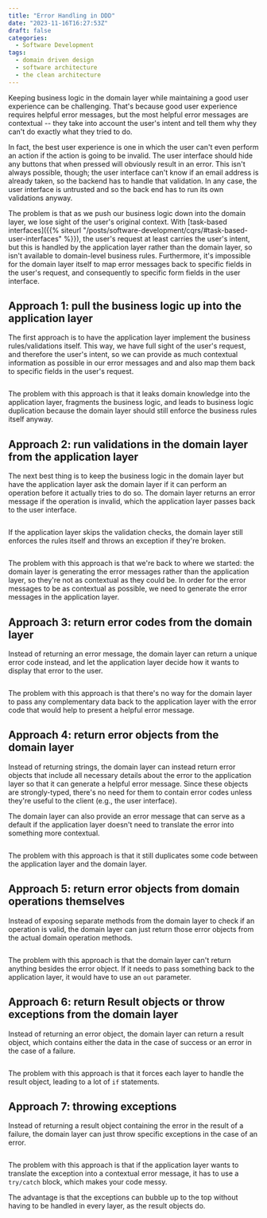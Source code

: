 ```yaml
---
title: "Error Handling in DDD"
date: "2023-11-16T16:27:53Z"
draft: false
categories:
  - Software Development
tags:
  - domain driven design
  - software architecture
  - the clean architecture
---
```


Keeping business logic in the domain layer while maintaining a good user experience can be challenging. That's because good user experience requires helpful error messages, but the most helpful error messages are contextual -- they take into account the user's intent and tell them why they can't do exactly what they tried to do.

In fact, the best user experience is one in which the user can't even perform an action if the action is going to be invalid. The user interface should hide any buttons that when pressed will obviously result in an error. This isn't always possible, though; the user interface can't know if an email address is already taken, so the backend has to handle that validation. In any case, the user interface is untrusted and so the back end has to run its own validations anyway.

The problem is that as we push our business logic down into the domain layer, we lose sight of the user's original context. With [task-based interfaces]({{% siteurl "/posts/software-development/cqrs/#task-based-user-interfaces" %}}), the user's request at least carries the user's intent, but this is handled by the application layer rather than the domain layer, so isn't available to domain-level business rules. Furthermore, it's impossible for the domain layer itself to map error messages back to specific fields in the user's request, and consequently to specific form fields in the user interface.

## Approach 1: pull the business logic up into the application layer

The first approach is to have the application layer implement the business rules/validations itself. This way, we have full sight of the user's request, and therefore the user's intent, so we can provide as much contextual information as possible in our error messages and and also map them back to specific fields in the user's request.

```csharp

```

The problem with this approach is that it leaks domain knowledge into the application layer, fragments the business logic, and leads to business logic duplication because the domain layer should still enforce the business rules itself anyway.

## Approach 2: run validations in the domain layer from the application layer

The next best thing is to keep the business logic in the domain layer but have the application layer ask the domain layer if it can perform an operation before it actually tries to do so. The domain layer returns an error message if the operation is invalid, which the application layer passes back to the user interface.

```csharp

```

If the application layer skips the validation checks, the domain layer still enforces the rules itself and throws an exception if they're broken.

```csharp

```

The problem with this approach is that we're back to where we started: the domain layer is generating the error messages rather than the application layer, so they're not as contextual as they could be. In order for the error messages to be as contextual as possible, we need to generate the error messages in the application layer.

## Approach 3: return error codes from the domain layer

Instead of returning an error message, the domain layer can return a unique error code instead, and let the application layer decide how it wants to display that error to the user.

```csharp

```

The problem with this approach is that there's no way for the domain layer to pass any complementary data back to the application layer with the error code that would help to present a helpful error message.

## Approach 4: return error objects from the domain layer

Instead of returning strings, the domain layer can instead return error objects that include all necessary details about the error to the application layer so that it can generate a helpful error message. Since these objects are strongly-typed, there's no need for them to contain error codes unless they're useful to the client (e.g., the user interface).

The domain layer can also provide an error message that can serve as a default if the application layer doesn't need to translate the error into something more contextual.

```csharp

```

The problem with this approach is that it still duplicates some code between the application layer and the domain layer.

## Approach 5: return error objects from domain operations themselves

Instead of exposing separate methods from the domain layer to check if an operation is valid, the domain layer can just return those error objects from the actual domain operation methods.

```csharp

```

The problem with this approach is that the domain layer can't return anything besides the error object. If it needs to pass something back to the application layer, it would have to use an `out` parameter.

## Approach 6: return Result objects or throw exceptions from the domain layer

Instead of returning an error object, the domain layer can return a result object, which contains either the data in the case of success or an error in the case of a failure.

```csharp

```

The problem with this approach is that it forces each layer to handle the result object, leading to a lot of `if` statements.

## Approach 7: throwing exceptions

Instead of returning a result object containing the error in the result of a failure, the domain layer can just throw specific exceptions in the case of an error.

```csharp

```

The problem with this approach is that if the application layer wants to translate the exception into a contextual error message, it has to use a `try/catch` block, which makes your code messy.

The advantage is that the exceptions can bubble up to the top without having to be handled in every layer, as the result objects do.
